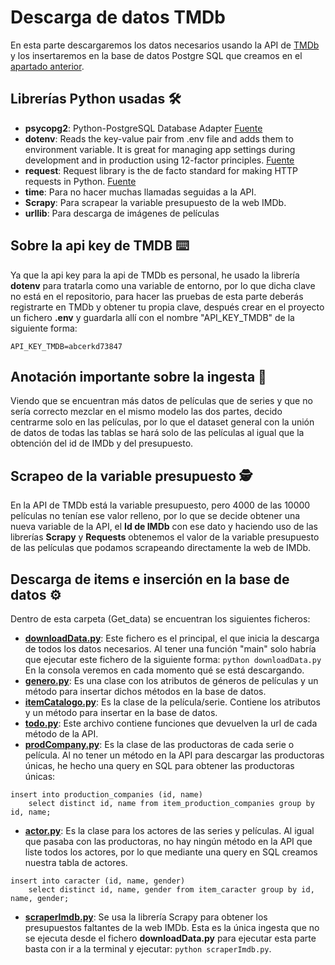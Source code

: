 # Descarga de datos TMDb
En esta parte descargaremos los datos necesarios usando la API de [TMDb](https://www.themoviedb.org/documentation/api?language=es) y los insertaremos en la base de datos Postgre SQL que creamos en el [apartado anterior](https://github.com/Dynam1co/kc_practica_final/blob/master/DDBB/DDBB.md).

## Librerías Python usadas 🛠️
- **psycopg2**: Python-PostgreSQL Database Adapter [Fuente](https://pypi.org/project/psycopg2/)
- **dotenv**: Reads the key-value pair from .env file and adds them to environment variable. It is great for managing app settings during development and in production using 12-factor principles. [Fuente](https://pypi.org/project/python-dotenv/)
- **request**: Request library is the de facto standard for making HTTP requests in Python. [Fuente](https://realpython.com/python-requests/)
- **time**: Para no hacer muchas llamadas seguidas a la API.
- **Scrapy**: Para scrapear la variable presupuesto de la web IMDb.
- **urllib**: Para descarga de imágenes de películas

## Sobre la api key de TMDB ⌨️
Ya que la api key para la api de TMDb es personal, he usado la librería **dotenv** para tratarla como una variable de entorno, por lo que dicha clave no está en el repositorio, para hacer las pruebas de esta parte deberás registrarte en TMDb y obtener tu propia clave, después crear en el proyecto un fichero **.env** y guardarla allí con el nombre "API_KEY_TMDB" de la siguiente forma:
```
API_KEY_TMDB=abcerkd73847
```

## Anotación importante sobre la ingesta 📌
Viendo que se encuentran más datos de películas que de series y que no sería correcto mezclar en el mismo modelo las dos partes, decido centrarme solo en las películas, por lo que el dataset general con la unión de datos de todas las tablas se hará solo de las películas al igual que la obtención del id de IMDb y del presupuesto.

## Scrapeo de la variable presupuesto 🕵️
En la API de TMDb está la variable presupuesto, pero 4000 de las 10000 películas no tenían ese valor relleno, por lo que se decide obtener una nueva variable de la API, el **Id de IMDb** con ese dato y haciendo uso de las librerías **Scrapy** y **Requests** obtenemos el valor de la variable presupuesto de las películas que podamos scrapeando directamente la web de IMDb.

## Descarga de items e inserción en la base de datos ⚙️
Dentro de esta carpeta (Get_data) se encuentran los siguientes ficheros:
- [**downloadData.py**](downloadData.py): Este fichero es el principal, el que inicia la descarga de todos los datos necesarios. Al tener una función "main" solo habría que ejecutar este fichero de la siguiente forma: ```python downloadData.py``` En la consola veremos en cada momento qué se está descargando.
- [**genero.py**](genero.py): Es una clase con los atributos de géneros de películas y un método para insertar dichos métodos en la base de datos.
- [**itemCatalogo.py**](itemCatalogo.py): Es la clase de la película/serie. Contiene los atributos y un método para insertar en la base de datos.
- [**todo.py**](todo.py): Este archivo contiene funciones que devuelven la url de cada método de la API.
- [**prodCompany.py**](prodCompany.py): Es la clase de las productoras de cada serie o película. Al no tener un método en la API para descargar las productoras únicas, he hecho una query en SQL para obtener las productoras únicas:
```
insert into production_companies (id, name)
    select distinct id, name from item_production_companies group by id, name;
```
- [**actor.py**](actor.py): Es la clase para los actores de las series y películas. Al igual que pasaba con las productoras, no hay ningún método en la API que liste todos los actores, por lo que mediante una query en SQL creamos nuestra tabla de actores.
```
insert into caracter (id, name, gender)
    select distinct id, name, gender from item_caracter group by id, name, gender;
```
- [**scraperImdb.py**](scraperImdb.py): Se usa la librería Scrapy para obtener los presupuestos faltantes de la web IMDb. Esta es la única ingesta que no se ejecuta desde el fichero **downloadData.py** para ejecutar esta parte basta con ir a la terminal y ejecutar: ```python scraperImdb.py```.